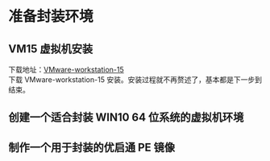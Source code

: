 # 准备封装环境

## VM15 虚拟机安装

下载地址：[VMware-workstation-15](https://www.jb51.net/softs/716352.html)  
下载 VMware-workstation-15 安装。安装过程就不再赘述了，基本都是下一步到结束。

## 创建一个适合封装 WIN10 64 位系统的虚拟机环境

## 制作一个用于封装的优启通 PE 镜像

